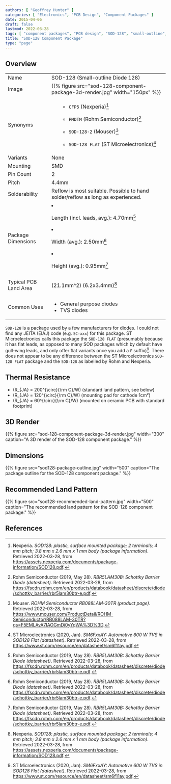 ```yaml
---
authors: [ "Geoffrey Hunter" ]
categories: [ "Electronics", "PCB Design", "Component Packages" ]
date: 2015-04-06
draft: false
lastmod: 2022-03-28
tags: [ "component packages", "PCB design", "SOD-128", "small-outline", "diodes", "PMDTM", "CFP5", "SOD-128 FLAT", "Nexperia", "Rohm Semiconductor", "ST Microelectronics" ]
title: "SOD-128 Component Package"
type: "page"
---
```


## Overview

<table>
  <tbody>
    <tr>
      <td>Name</td>
      <td>SOD-128 (Small-outline Diode 128)</td>
    </tr>
    <tr>
      <td>Image</td>
      <td>{{% figure src="sod-128-component-package-3d-render.jpg" width="150px" %}}</td>
    </tr>
    <tr>
      <td>Synonyms</td>
      <td>
        <ul>

* `CFP5` (Nexperia)[^bib-nexperia-sod-128]
* `PMDTM` (Rohm Semiconductor)[^bib-rohm-rbr5lam30b-ds]
* `SOD-128-2` (Mouser)[^bib-mouser-rb088lam-30tr]
* `SOD-128 FLAT` (ST Microelectronics)[^bib-st-sm6fxxay-ds]
      </ul>
    </tr>
    <tr>
      <td>Variants</td>
      <td>None</td>
    </tr>
    <tr>
      <td>Mounting</td>
      <td>SMD</td>
    </tr>
    <tr>
      <td>Pin Count</td>
      <td>2</td>
    </tr>
    <tr>
      <td>Pitch</td>
      <td>4.4mm</td>
    </tr>
    <tr>
      <td>Solderability</td>
      <td>Reflow is most suitable. Possible to hand solder/reflow as long as experienced.</td>
    </tr>
    <tr>
      <td>Package Dimensions</td>
      <td>

* Length (incl. leads, avg.): 4.70mm[^bib-rohm-rbr5lam30b-ds]
* Width (avg.): 2.50mm[^bib-rohm-rbr5lam30b-ds]
* Height (avg.): 0.95mm[^bib-rohm-rbr5lam30b-ds]
      </td>
    </tr>
    <tr>
      <td>Typical PCB Land Area</td>
      <td>
      
\(21.1mm^2\) (6.2x3.4mm)[^bib-nexperia-sod-128]
      </td>
    </tr>
    <tr>
      <td>Common Uses</td>
      <td>
      
* General purpose diodes
* TVS diodes
      </td>
    </tr>
  </tbody>
</table>

`SOD-128` is a package used by a few manufacturers for diodes. I could not find any JEITA (EIAJ) code (e.g. `SC-xxx`) for this package. ST Microelectronics calls this package the `SOD-128 FLAT` (presumably because it has flat leads, as opposed to many SOD packages which by default have gull-wing leads, and only offer flat variants once you add a `F` suffix)[^bib-st-sm6fxxay-ds]. There does not appear to be any difference between the ST Microelectronics `SOD-128 FLAT` package and the `SOD-128` as labelled by Rohm and Nexperia.

## Thermal Resistance

* \(R_{JA} = 200^{\circ}{\rm C}/W\) (standard land pattern, see below)
* \(R_{JA} = 120^{\circ}{\rm C}/W\) (mounting pad for cathode 1cm²)
* \(R_{JA} = 60^{\circ}{\rm C}/W\) (mounted on ceramic PCB with standard footprint)

## 3D Render

{{% figure src="sod-128-component-package-3d-render.jpg" width="300" caption="A 3D render of the SOD-128 component package." %}}

## Dimensions

{{% figure src="sod128-package-outline.jpg" width="500" caption="The package outline for the SOD-128 component package." %}}

## Recommended Land Pattern

{{% figure src="sod128-recommended-land-pattern.jpg" width="500" caption="The recommended land pattern for the SOD-128 component package." %}}

## References

[^bib-nexperia-sod-128]:  Nexperia. _SOD128: plastic, surface mounted package; 2 terminals; 4 mm pitch; 3.8 mm x 2.6 mm x 1 mm body (package information)_. Retrieved 2022-03-28, from https://assets.nexperia.com/documents/package-information/SOD128.pdf.
[^bib-mouser-rb088lam-30tr]:  Mouser. _ROHM Semiconductor RB088LAM-30TR (product page)_. Retrieved 2022-03-28, from https://www.mouser.com/ProductDetail/ROHM-Semiconductor/RB088LAM-30TR?qs=F5EMLAvA7IAOGmDi0yYqWA%3D%3D.
[^bib-rohm-rbr5lam30b-ds]:  Rohm Semiconductor (2019, May 28). _RBR5LAM30B: Schottky Barrier Diode (datasheet)_. Retrieved 2022-03-28, from https://fscdn.rohm.com/en/products/databook/datasheet/discrete/diode/schottky_barrier/rbr5lam30btr-e.pdf.
[^bib-st-sm6fxxay-ds]:  ST Microelectronics (2020, Jan). _SM6FxxAY: Automotive 600 W TVS in SOD128 Flat (datasheet)_. Retrieved 2022-03-28, from https://www.st.com/resource/en/datasheet/sm6f11ay.pdf.
